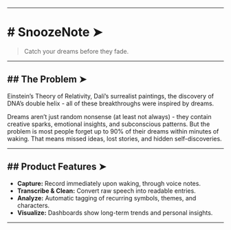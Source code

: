 
---

# # SnoozeNote ➤
> Catch your dreams before they fade.

---

## ## The Problem ➤
Einstein’s Theory of Relativity, Dalí’s surrealist paintings, the discovery of DNA’s double helix - all of these breakthroughs were inspired by dreams.  

Dreams aren’t just random nonsense (at least not always) - they contain creative sparks, emotional insights, and subconscious patterns. But the problem is most people forget up to 90% of their dreams within minutes of waking. That means missed ideas, lost stories, and hidden self-discoveries.  

---

## ## Product Features ➤
- **Capture:** Record immediately upon waking, through voice notes.  
- **Transcribe & Clean:** Convert raw speech into readable entries.  
- **Analyze:** Automatic tagging of recurring symbols, themes, and characters.  
- **Visualize:** Dashboards show long-term trends and personal insights. 

---